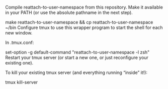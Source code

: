 Compile reattach-to-user-namespace from this repository.
Make it available in your PATH (or use the absolute pathname in the next step).

make reattach-to-user-namespace &&
cp reattach-to-user-namespace ~/bin
Configure tmux to use this wrapper program to start the shell for each new window.

In .tmux.conf:

set-option -g default-command "reattach-to-user-namespace -l zsh"
Restart your tmux server (or start a new one, or just reconfigure your existing one).

To kill your existing tmux server (and everything running “inside” it!):

tmux kill-server
